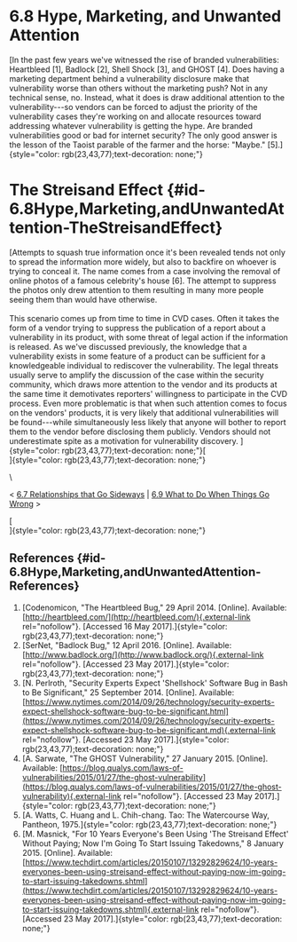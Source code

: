 # 6.8 Hype, Marketing, and Unwanted Attention 

[In the past few years we've witnessed the rise of branded
vulnerabilities: Heartbleed \[1\], Badlock \[2\], Shell Shock \[3\], and
GHOST \[4\]. Does having a marketing department behind a vulnerability
disclosure make that vulnerability worse than others without the
marketing push? Not in any technical sense, no. Instead, what it does is
draw additional attention to the vulnerability---so vendors can be
forced to adjust the priority of the vulnerability cases they're
working on and allocate resources toward addressing whatever
vulnerability is getting the hype. Are branded vulnerabilities good or
bad for internet security? The only good answer is the lesson of the
Taoist parable of the farmer and the horse: "Maybe."
\[5\].]{style="color: rgb(23,43,77);text-decoration: none;"}

# The Streisand Effect {#id-6.8Hype,Marketing,andUnwantedAttention-TheStreisandEffect}

[Attempts to squash true information once it's been revealed tends not
only to spread the information more widely, but also to backfire on
whoever is trying to conceal it. The name comes from a case involving
the removal of online photos of a famous celebrity's house \[6\]. The
attempt to suppress the photos only drew attention to them resulting in
many more people seeing them than would have otherwise.\
\
This scenario comes up from time to time in CVD cases. Often it takes
the form of a vendor trying to suppress the publication of a report
about a vulnerability in its product, with some threat of legal action
if the information is released. As we've discussed previously, the
knowledge that a vulnerability exists in some feature of a product can
be sufficient for a knowledgeable individual to rediscover the
vulnerability. The legal threats usually serve to amplify the discussion
of the case within the security community, which draws more attention to
the vendor and its products at the same time it demotivates reporters'
willingness to participate in the CVD process. Even more problematic is
that when such attention comes to focus on the vendors' products, it is
very likely that additional vulnerabilities will be found---while
simultaneously less likely that anyone will bother to report them to the
vendor before disclosing them publicly. Vendors should not underestimate
spite as a motivation for vulnerability
discovery. ]{style="color: rgb(23,43,77);text-decoration: none;"}[\
]{style="color: rgb(23,43,77);text-decoration: none;"}

\

\< [6.7 Relationships that Go
Sideways](6_7) \| [6.9 What
to Do When Things Go
Wrong](6_9) \>

[\
]{style="color: rgb(23,43,77);text-decoration: none;"}

## References {#id-6.8Hype,Marketing,andUnwantedAttention-References}

1.  [Codenomicon, "The Heartbleed Bug," 29 April 2014. \[Online\].
    Available:
    [http://heartbleed.com/](http://heartbleed.com/){.external-link
    rel="nofollow"}. \[Accessed 16 May
    2017\].]{style="color: rgb(23,43,77);text-decoration: none;"}
2.  [SerNet, "Badlock Bug," 12 April 2016. \[Online\]. Available:
    [http://www.badlock.org/](http://www.badlock.org/){.external-link
    rel="nofollow"}. \[Accessed 23 May
    2017\].]{style="color: rgb(23,43,77);text-decoration: none;"}
3.  [N. Perlroth, "Security Experts Expect 'Shellshock' Software Bug
    in Bash to Be Significant," 25 September 2014. \[Online\].
    Available:
    [https://www.nytimes.com/2014/09/26/technology/security-experts-expect-shellshock-software-bug-to-be-significant.html](https://www.nytimes.com/2014/09/26/technology/security-experts-expect-shellshock-software-bug-to-be-significant.md){.external-link
    rel="nofollow"}. \[Accessed 23 May
    2017\].]{style="color: rgb(23,43,77);text-decoration: none;"}
4.  [A. Sarwate, "The GHOST Vulnerability," 27 January 2015.
    \[Online\]. Available:
    [https://blog.qualys.com/laws-of-vulnerabilities/2015/01/27/the-ghost-vulnerability](https://blog.qualys.com/laws-of-vulnerabilities/2015/01/27/the-ghost-vulnerability){.external-link
    rel="nofollow"}. \[Accessed 23 May
    2017\].]{style="color: rgb(23,43,77);text-decoration: none;"}
5.  [A. Watts, C. Huang and L. Chih-chang. Tao: The Watercourse Way,
    Pantheon,
    1975.]{style="color: rgb(23,43,77);text-decoration: none;"}
6.  [M. Masnick, "For 10 Years Everyone's Been Using 'The Streisand
    Effect' Without Paying; Now I'm Going To Start Issuing
    Takedowns," 8 January 2015. \[Online\]. Available:
    [https://www.techdirt.com/articles/20150107/13292829624/10-years-everyones-been-using-streisand-effect-without-paying-now-im-going-to-start-issuing-takedowns.shtml](https://www.techdirt.com/articles/20150107/13292829624/10-years-everyones-been-using-streisand-effect-without-paying-now-im-going-to-start-issuing-takedowns.shtml){.external-link
    rel="nofollow"}. \[Accessed 23 May
    2017\].]{style="color: rgb(23,43,77);text-decoration: none;"}

